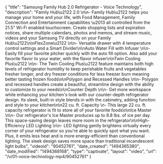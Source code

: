 {
    "title": "Samsung Family Hub 2.0 Refrigerator - Voice Technology",
    "description": "Family Hub\u2122 2.0 \n\n- Family Hub\u2122 helps you manage your home and your life, with Food Management, Family Connection and Entertainment capabilities \u2013 all controlled from the 21.5\" Wi-Fi enabled touchscreen. Create shopping lists and expiration notices, share multiple calendars, photos and memos, and stream music, videos and your Samsung TV directly on your Family Hub\u2122\n\nFlexZone\u2122 \n\n- Versatile drawer with 4 temperature control settings and a Smart Divider\n\nAuto Water Fill with Infuser \n\n- Easily fill your favorite pitcher quickly with the auto fill option. Also add your favorite flavor to your water, with the flavor infuser\n\nTwin Cooling Plus\u2122 \n\n- The Twin Cooling Plus\u2122 feature maintains both high levels of refrigerator humidity to keep perishable fruits and vegetables fresher longer, and dry freezer conditions for less freezer burn meaning better tasting frozen foods\n\nPolygon and Recessed Handles \n\n- Polygon and recessed handles create a beautiful, streamline design with the ability to customize to your needs\n\nCounter Depth \n\n- Get more workspace while enhancing your kitchen's look with our counter-depth refrigerator design. Its sleek, built-in style blends in with the cabinetry, adding function and style to your kitchen\n\n22 cu. ft. Capacity \n- This large 22 cu. ft. capacity refrigerator is fit to store all of your favorite foods\n\nIce Master \n\n- Our refrigerator's Ice Master produces up to 8.8 lbs. of ice per day. This space-saving design leaves more room in the refrigerator\n\nHigh-Efficiency LED Lighting \n\n- LED lighting gently brightens virtually every corner of your refrigerator so you're able to quickly spot what you want. Plus, it emits less heat and is more energy-efficient than conventional lighting. The sleek design saves more space than traditional incandescent light bulbs",
    "videoid": "90452761",
    "date_created": "1494365380",
    "date_modified": "1494368168",
    "type": "captivate",
    "layout": "video",
    "url": "\/v\/01-voice-technology-mp4\/90452761"
}
